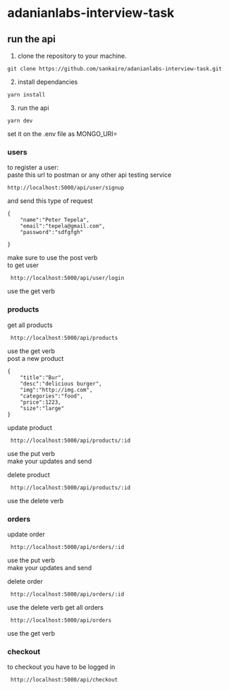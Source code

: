 # adanianlabs-interview-task
 ## run the api

1. clone the repository to your machine.

```#!/bin/bash
git clone https://github.com/sankaire/adanianlabs-interview-task.git
```

2. install dependancies

```#!/bin/bash
yarn install
```

3. run the api

```#!/bin/bash
yarn dev
```
set it on the .env file as MONGO_URI=
### users
to register a user:
<br>
paste this url to postman or any other api testing service
```#!/bin/bash
http://localhost:5000/api/user/signup
```
and send this type of request
```#!/bin/bash
{
    "name":"Peter Tepela",
    "email":"tepela@gmail.com",
    "password":"sdfgfgh"
   
}
```
make sure to use the post verb
<br>
to get user
```#!/bin/bash
 http://localhost:5000/api/user/login
```
use the get verb

### products
get all products
```#!/bin/bash
 http://localhost:5000/api/products
```
use the get verb
<br>
post a new product
```#!/bin/bash
{
    "title":"Bur",
    "desc":"delicious burger",
    "img":"http://img.com",
    "categories":"food",
    "price":1223,
    "size":"large"
}
```
update product

```#!/bin/bash
 http://localhost:5000/api/products/:id
```
use the put verb 
<br>
make your updates and send
<br>

delete product
```#!/bin/bash
 http://localhost:5000/api/products/:id
```
use the delete verb

### orders
update order

```#!/bin/bash
 http://localhost:5000/api/orders/:id
```
use the put verb 
<br>
make your updates and send
<br>

delete order
```#!/bin/bash
 http://localhost:5000/api/orders/:id
```
use the delete verb
get all orders
```#!/bin/bash
 http://localhost:5000/api/orders
```
use the get verb
<br>

### checkout
to checkout you have to be logged in
```#!/bin/bash
 http://localhost:5000/api/checkout
```
